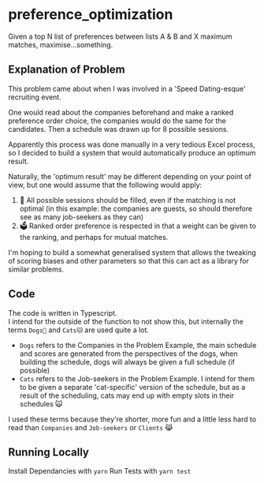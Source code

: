 # preference_optimization

Given a top N list of preferences between lists A &amp; B and X maximum matches, maximise...something.

## Explanation of Problem

This problem came about when I was involved in a 'Speed Dating-esque' recruiting event.

One would read about the companies beforehand and make a ranked preference order choice, the companies would do the same for the candidates. Then a schedule was drawn up for 8 possible sessions.

Apparently this process was done manually in a very tedious Excel process, so I decided to build a system that would automatically produce an optimum result.

Naturally, the 'optimum result' may be different depending on your point of view, but one would assume that the following would apply:

1. 📅 All possible sessions should be filled, even if the matching is not optimal (in this example: the companies are guests, so should therefore see as many job-seekers as they can)
2. 🗳️ Ranked order preference is respected in that a weight can be given to the ranking, and perhaps for mutual matches.

I'm hoping to build a somewhat generalised system that allows the tweaking of scoring biases and other parameters so that this can act as a library for similar problems.

## Code

The code is written in Typescript.  
I intend for the outside of the function to not show this, but internally the terms `Dogs🐶` and `Cats🐱` are used quite a lot.

- `Dogs` refers to the Companies in the Problem Example, the main schedule and scores are generated from the perspectives of the dogs, when building the schedule, dogs will always be given a full schedule (if possible)
- `Cats` refers to the Job-seekers in the Problem Example. I intend for them to be given a separate 'cat-specific' version of the schedule, but as a result of the scheduling, cats may end up with empty slots in their schedules 🙀

I used these terms because they're shorter, more fun and a little less hard to read than `Companies` and `Job-seekers` or `Clients` 😹

## Running Locally

Install Dependancies with `yarn`
Run Tests with `yarn test`
